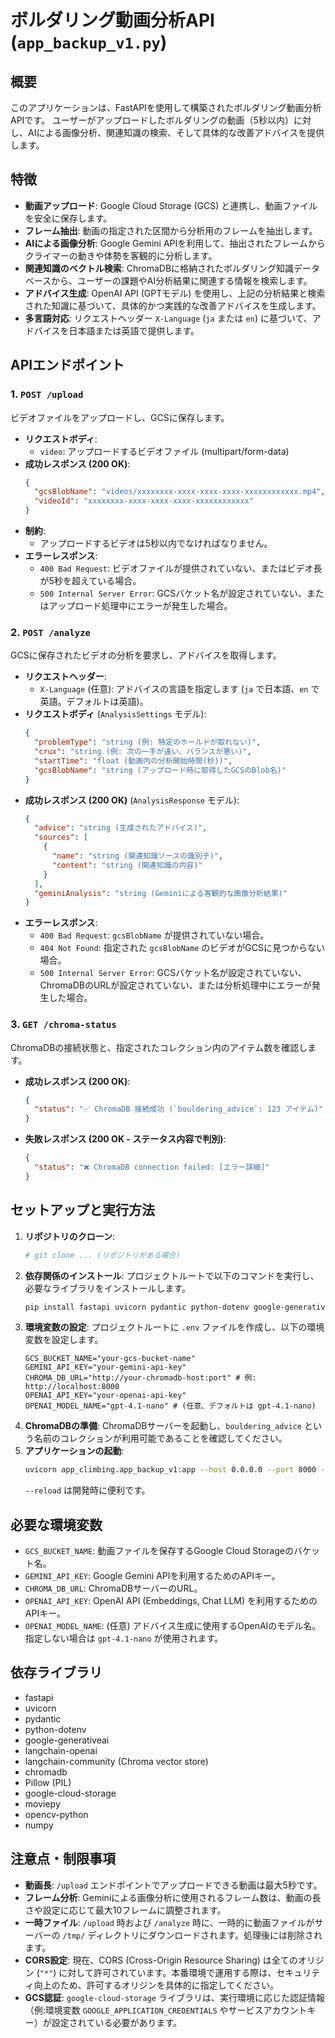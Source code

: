 # ボルダリング動画分析API (`app_backup_v1.py`)

## 概要

このアプリケーションは、FastAPIを使用して構築されたボルダリング動画分析APIです。
ユーザーがアップロードしたボルダリングの動画（5秒以内）に対し、AIによる画像分析、関連知識の検索、そして具体的な改善アドバイスを提供します。

## 特徴

- **動画アップロード**: Google Cloud Storage (GCS) と連携し、動画ファイルを安全に保存します。
- **フレーム抽出**: 動画の指定された区間から分析用のフレームを抽出します。
- **AIによる画像分析**: Google Gemini APIを利用して、抽出されたフレームからクライマーの動きや体勢を客観的に分析します。
- **関連知識のベクトル検索**: ChromaDBに格納されたボルダリング知識データベースから、ユーザーの課題やAI分析結果に関連する情報を検索します。
- **アドバイス生成**: OpenAI API (GPTモデル) を使用し、上記の分析結果と検索された知識に基づいて、具体的かつ実践的な改善アドバイスを生成します。
- **多言語対応**: リクエストヘッダー `X-Language` (`ja` または `en`) に基づいて、アドバイスを日本語または英語で提供します。

## APIエンドポイント

### 1. `POST /upload`

ビデオファイルをアップロードし、GCSに保存します。

- **リクエストボディ**:
  - `video`: アップロードするビデオファイル (multipart/form-data)
- **成功レスポンス (200 OK)**:
  ```json
  {
    "gcsBlobName": "videos/xxxxxxxx-xxxx-xxxx-xxxx-xxxxxxxxxxxx.mp4",
    "videoId": "xxxxxxxx-xxxx-xxxx-xxxx-xxxxxxxxxxxx"
  }
  ```
- **制約**:
  - アップロードするビデオは5秒以内でなければなりません。
- **エラーレスポンス**:
  - `400 Bad Request`: ビデオファイルが提供されていない、またはビデオ長が5秒を超えている場合。
  - `500 Internal Server Error`: GCSバケット名が設定されていない、またはアップロード処理中にエラーが発生した場合。

### 2. `POST /analyze`

GCSに保存されたビデオの分析を要求し、アドバイスを取得します。

- **リクエストヘッダー**:
  - `X-Language` (任意): アドバイスの言語を指定します (`ja` で日本語、`en` で英語。デフォルトは英語)。
- **リクエストボディ** (`AnalysisSettings` モデル):
  ```json
  {
    "problemType": "string (例: 特定のホールドが取れない)",
    "crux": "string (例: 次の一手が遠い、バランスが悪い)",
    "startTime": "float (動画内の分析開始時間(秒))",
    "gcsBlobName": "string (アップロード時に取得したGCSのBlob名)"
  }
  ```
- **成功レスポンス (200 OK)** (`AnalysisResponse` モデル):
  ```json
  {
    "advice": "string (生成されたアドバイス)",
    "sources": [
      {
        "name": "string (関連知識ソースの識別子)",
        "content": "string (関連知識の内容)"
      }
    ],
    "geminiAnalysis": "string (Geminiによる客観的な画像分析結果)"
  }
  ```
- **エラーレスポンス**:
  - `400 Bad Request`: `gcsBlobName` が提供されていない場合。
  - `404 Not Found`: 指定された `gcsBlobName` のビデオがGCSに見つからない場合。
  - `500 Internal Server Error`: GCSバケット名が設定されていない、ChromaDBのURLが設定されていない、または分析処理中にエラーが発生した場合。

### 3. `GET /chroma-status`

ChromaDBの接続状態と、指定されたコレクション内のアイテム数を確認します。

- **成功レスポンス (200 OK)**:
  ```json
  {
    "status": "✅ ChromaDB 接続成功 (`bouldering_advice`: 123 アイテム)"
  }
  ```
- **失敗レスポンス (200 OK - ステータス内容で判別)**:
  ```json
  {
    "status": "❌ ChromaDB connection failed: [エラー詳細]"
  }
  ```

## セットアップと実行方法

1.  **リポジトリのクローン**:
    ```bash
    # git clone ... (リポジトリがある場合)
    ```
2.  **依存関係のインストール**:
    プロジェクトルートで以下のコマンドを実行し、必要なライブラリをインストールします。
    ```bash
    pip install fastapi uvicorn pydantic python-dotenv google-generativeai langchain-openai langchain-community chromadb Pillow google-cloud-storage moviepy opencv-python numpy
    ```
3.  **環境変数の設定**:
    プロジェクトルートに `.env` ファイルを作成し、以下の環境変数を設定します。
    ```env
    GCS_BUCKET_NAME="your-gcs-bucket-name"
    GEMINI_API_KEY="your-gemini-api-key"
    CHROMA_DB_URL="http://your-chromadb-host:port" # 例: http://localhost:8000
    OPENAI_API_KEY="your-openai-api-key"
    OPENAI_MODEL_NAME="gpt-4.1-nano" # (任意、デフォルトは gpt-4.1-nano)
    ```
4.  **ChromaDBの準備**:
    ChromaDBサーバーを起動し、`bouldering_advice` という名前のコレクションが利用可能であることを確認してください。
5.  **アプリケーションの起動**:
    ```bash
    uvicorn app_climbing.app_backup_v1:app --host 0.0.0.0 --port 8000 --reload
    ```
    `--reload` は開発時に便利です。

## 必要な環境変数

-   `GCS_BUCKET_NAME`: 動画ファイルを保存するGoogle Cloud Storageのバケット名。
-   `GEMINI_API_KEY`: Google Gemini APIを利用するためのAPIキー。
-   `CHROMA_DB_URL`: ChromaDBサーバーのURL。
-   `OPENAI_API_KEY`: OpenAI API (Embeddings, Chat LLM) を利用するためのAPIキー。
-   `OPENAI_MODEL_NAME`: (任意) アドバイス生成に使用するOpenAIのモデル名。指定しない場合は `gpt-4.1-nano` が使用されます。

## 依存ライブラリ

-   fastapi
-   uvicorn
-   pydantic
-   python-dotenv
-   google-generativeai
-   langchain-openai
-   langchain-community (Chroma vector store)
-   chromadb
-   Pillow (PIL)
-   google-cloud-storage
-   moviepy
-   opencv-python
-   numpy

## 注意点・制限事項

-   **動画長**: `/upload` エンドポイントでアップロードできる動画は最大5秒です。
-   **フレーム分析**: Geminiによる画像分析に使用されるフレーム数は、動画の長さや設定に応じて最大10フレームに調整されます。
-   **一時ファイル**: `/upload` 時および `/analyze` 時に、一時的に動画ファイルがサーバーの `/tmp/` ディレクトリにダウンロードされます。処理後には削除されます。
-   **CORS設定**: 現在、CORS (Cross-Origin Resource Sharing) は全てのオリジン (`"*"`) に対して許可されています。本番環境で運用する際は、セキュリティ向上のため、許可するオリジンを具体的に指定してください。
-   **GCS認証**: `google-cloud-storage` ライブラリは、実行環境に応じた認証情報（例:環境変数 `GOOGLE_APPLICATION_CREDENTIALS` やサービスアカウントキー）が設定されている必要があります。 